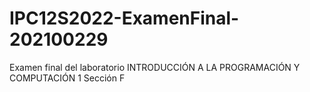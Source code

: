 # IPC12S2022-ExamenFinal-202100229
Examen final del laboratorio INTRODUCCIÓN A LA PROGRAMACIÓN Y COMPUTACIÓN 1 Sección F
